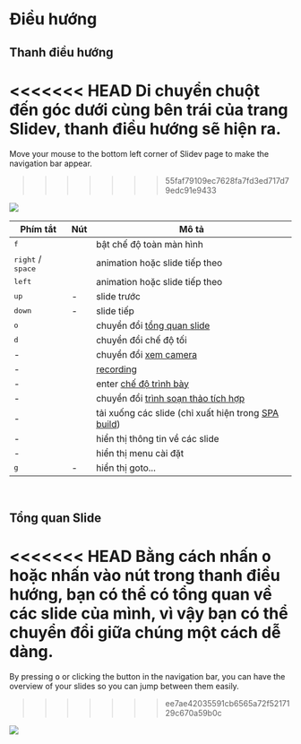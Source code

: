 # Điều hướng

## Thanh điều hướng

<<<<<<< HEAD
Di chuyển chuột đến góc dưới cùng bên trái của trang Slidev, thanh điều hướng sẽ hiện ra.
=======
Move your mouse to the bottom left corner of Slidev page to make the navigation bar appear.
>>>>>>> 55faf79109ec7628fa7fd3ed717d79edc91e9433

![](/screenshots/navbar.png)

| Phím tắt | Nút | Mô tả |
| --- | --- | --- |
| <kbd>f</kbd> | <carbon-maximize class="inline-icon-btn"/> <carbon-minimize class="inline-icon-btn"/> | bật chế độ toàn màn hình |
| <kbd>right</kbd> / <kbd>space</kbd> | <carbon-arrow-right class="inline-icon-btn"/> | animation hoặc slide tiếp theo |
| <kbd>left</kbd> | <carbon-arrow-left class="inline-icon-btn"/> | animation hoặc slide tiếp theo |
| <kbd>up</kbd> | - |  slide trước |
| <kbd>down</kbd> | - | slide tiếp |
| <kbd>o</kbd> | <carbon-apps class="inline-icon-btn"/> | chuyển đổi [tổng quan slide](#slides-overview) |
| <kbd>d</kbd> | <carbon-sun class="inline-icon-btn"/> <carbon-moon class="inline-icon-btn"/> | chuyển đổi chế độ tối |
| - | <carbon-user-avatar class="inline-icon-btn"/> | chuyển đổi [xem camera](/guide/recording#camera-view) |
| - | <carbon-video class="inline-icon-btn"/> | [recording](/guide/recording#camera-view) |
| - | <carbon-user-speaker class="inline-icon-btn"/> | enter [chế độ trình bày](/guide/presenter-mode) |
| - | <carbon-edit class="inline-icon-btn"/> | chuyển đổi [trình soạn thảo tích hợp](/guide/editors#integrated-editor) |
| - | <carbon-download class="inline-icon-btn"/> | tải xuống các slide (chỉ xuất hiện trong [SPA build](/guide/exporting#single-page-application-spa)) |
| - | <carbon-information class="inline-icon-btn"/> | hiển thị thông tin về các slide |
| - | <carbon-settings-adjust class="inline-icon-btn"/> | hiển thị menu cài đặt |
| <kbd>g</kbd> | - | hiển thị goto... |

<br>

## Tổng quan Slide

<<<<<<< HEAD
Bằng cách nhấn <kbd>o</kbd> hoặc nhấn vào nút <carbon-user-speaker class="inline-icon-btn"/> trong thanh điều hướng, bạn có thể có tổng quan về các slide của mình, vì vậy bạn có thể chuyển đổi giữa chúng một cách dễ dàng.
=======
By pressing <kbd>o</kbd> or clicking the <carbon-apps class="inline-icon-btn"/> button in the navigation bar, you can have the overview of your slides so you can jump between them easily. 
>>>>>>> ee7ae42035591cb6565a72f5217129c670a59b0c

![](/screenshots/slides-overview.png)
